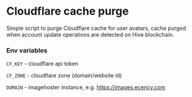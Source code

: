 # Cloudflare cache purge

Simple script to purge Cloudflare cache for user avatars, cache purged when account update operations are detected on Hive blockchain.

### Env variables


`CF_KEY` - cloudflare api token

`CF_ZONE` - cloudflare zone (domain/website id)

`DOMAIN` - imagehoster instance, e.g. https://images.ecency.com
